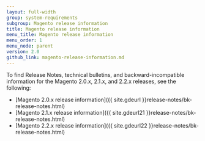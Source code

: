 ```yaml
---
layout: full-width
group: system-requirements
subgroup: Magento release information
title: Magento release information
menu_title: Magento release information
menu_order: 1
menu_node: parent
version: 2.0
github_link: magento-release-information.md
---
```


To find Release Notes, technical bulletins, and backward-incompatible information for the Magento 2.0.x, 2.1.x, and 2.2.x releases, see the following:

*	[Magento 2.0.x release information]({{ site.gdeurl }}release-notes/bk-release-notes.html)
*	[Magento 2.1.x release information]({{ site.gdeurl21 }}release-notes/bk-release-notes.html)
*   [Magento 2.2.x release information]({{ site.gdeurl22 }}release-notes/bk-release-notes.html)